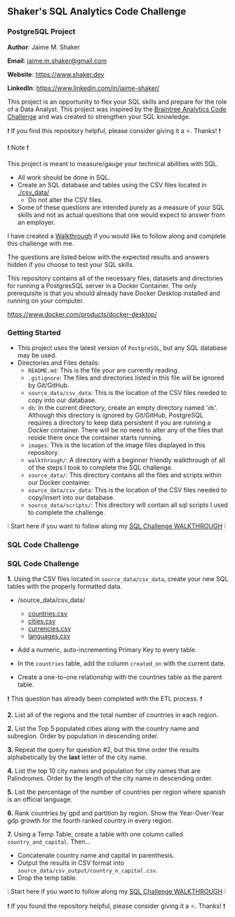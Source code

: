 ## Shaker's SQL Analytics Code Challenge
### PostgreSQL Project

**Author**: Jaime M. Shaker

**Email**: jaime.m.shaker@gmail.com

**Website**: https://www.shaker.dev

**LinkedIn**: https://www.linkedin.com/in/jaime-shaker/ 

This project is an opportunity to flex your SQL skills and prepare for the role of a Data Analyst.  This project was inspired by the [Braintree Analytics Code Challenge](https://github.com/AlexanderConnelly/BrainTree_SQL_Coding_Challenge_Data_Analyst) and was created to strengthen your SQL knowledge.

:exclamation: If you find this repository helpful, please consider giving it a :star:. Thanks! :exclamation:

:exclamation: Note :exclamation:

This project is meant to measure/gauge your technical abilities with SQL.

* All work should be done in SQL.
* Create an SQL database and tables using the CSV files located in [./csv_data/](source_data/csv_data/)
	* Do not alter the CSV files.
* Some of these questions are intended purely as a measure of your SQL skills and not as actual questions that one would expect to answer from an employer.

I have created a [Walkthrough](walkthrough/WALKTHROUGH_DOCKER.md) if you would like to follow along and complete this challenge with me. 

The questions are listed below with the expected results and answers hidden if you choose to test your SQL skills.

This repository contains all of the necessary files, datasets and directories for running a PostgresSQL server in a Docker Container.  The only prerequisite is that you should already have Docker Desktop installed and running on your computer.

 https://www.docker.com/products/docker-desktop/
 
 ### Getting Started

* This project uses the latest version of `PostgreSQL`, but any SQL database may be used.
* Directories and Files details:
	* `README.md`: This is the file your are currently reading.
	* `.gitignore`: The files and directories listed in this file will be ignored by Git/GitHub.
	* `source_data/csv_data`: This is the location of the CSV files needed to copy into our database.
	* `db`: In the current directory, create an empty directory named '`db`'.  Although this directory is ignored by Git/GitHub, PostgreSQL requires a directory to keep data persistent if you are running a Docker container.  There will be no need to alter any of the files that reside there once the container starts running.
	* `images`: This is the location of the image files displayed in this repository.
	* `walkthrough/`: A directory with a beginner friendly walkthrough of all of the steps I took to complete the SQL challenge.
	* `source_data/`: This directory contains all the files and scripts within our Docker container.
	* `source_data/csv_data`: This is the location of the CSV files needed to copy/insert into our database.
	* `source_data/scripts/`: This directory will contain all sql scripts I used to complete the challenge.

:grey_exclamation:  Start here if you want to follow along my  [SQL Challenge WALKTHROUGH](./walkthrough/WALKTHROUGH_DOCKER.md) :grey_exclamation: 
 
### SQL Code Challenge

### SQL Code Challenge

<strong>1.</strong> Using the CSV files located in `source_data/csv_data`, create your new SQL tables with the properly formatted data.

* /source_data/csv_data/
	*  [countries.csv](./source_data/csv_data/countries.csv)
	*  [cities.csv](./source_data/csv_data/cities.csv)
	*  [currencies.csv](./source_data/csv_data/currencies.csv)
	*  [languages.csv](./source_data/csv_data/languages.csv)

* Add a numeric, auto-incrementing Primary Key to every table.
* In the `countries` table, add the column `created_on` with the current date.
* Create a one-to-one relationship with the countries table as the parent table.

:exclamation: This question has already been completed with the ETL process. :exclamation:

<strong>2.</strong> List all of the regions and the total number of countries in each region.

<strong>2.</strong> List the Top 5 populated cities along with the country name and subregion.  Order by population in descending order.


<strong>3.</strong> Repeat the query for question #2, but this time order the results alphabetically by the **last** letter of the city name.

<strong>4.</strong> List the top 10 city names and population for city names that are Palindromes.  Order by the length of the city name in descending order.

<strong>5.</strong> List the percentage of the number of countries per region where spanish is an official language.

<strong>6.</strong> Rank countries by gpd and partition by region.  Show the Year-Over-Year gdp growth for the fourth ranked country in every region.

<strong>7.</strong> Using a Temp Table, create a table with one column called `country_and_capital`.  Then...
* Concatenate country name and capital in parenthesis.
* Output the results in CSV format into `source_data/csv_output/country_n_capital.csv`.
* Drop the temp table.

:grey_exclamation: Start here if you want to follow along my  [SQL Challenge WALKTHROUGH](./walkthrough/WALKTHROUGH_DOCKER.md) :grey_exclamation: 

:exclamation: If you found the repository helpful, please consider giving it a :star:. Thanks! :exclamation:



